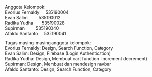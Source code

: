Anggota Kelompok:  
Evorius Fernaldy &nbsp;&nbsp;&nbsp;  535190004  
Evan Salim       &nbsp;&nbsp;&nbsp;&nbsp;&nbsp;&nbsp;&nbsp; 535190012  
Radika Yudha     &nbsp;&nbsp;&nbsp;&nbsp;&nbsp; 535190028  
Supirman         &nbsp;&nbsp;&nbsp;&nbsp;&nbsp;&nbsp;&nbsp; 535190040  
Afaldo Santanto  &nbsp;&nbsp;&nbsp; 535190041  

Tugas masing-masing anggota kelompok:  
Evorius Fernaldy: Design, Search Function, Category  
Evan Salim: Design, Firebase (Login Authentication)  
Radika Yudha: Design, Membuat cart function (increment decrement)  
Supirman: Design, Membuat dan mendesign navbar  
Afaldo Santanto: Design, Search Function, Category  
